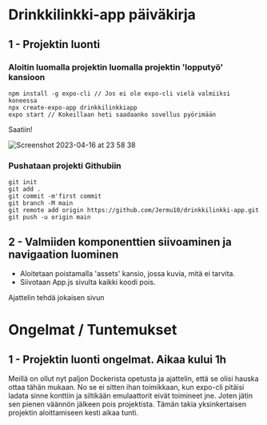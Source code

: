 # Drinkkilinkki-app päiväkirja

## 1 - Projektin luonti 

### Aloitin luomalla projektin luomalla projektin 'lopputyö' kansioon
  
    npm install -g expo-cli // Jos ei ole expo-cli vielä valmiiksi koneessa
    npx create-expo-app drinkkilinkkiapp
    expo start // Kokeillaan heti saadaanko sovellus pyörimään

Saatiin!    

![Screenshot 2023-04-16 at 23 58 38](https://user-images.githubusercontent.com/104775534/232342382-7dfe9f4f-4bbb-4195-b81f-47bf081b53f8.png)

### Pushataan projekti Githubiin

    git init
    git add .
    git commit -m'first commit
    git branch -M main
    git remote add origin https://github.com/Jermu10/drinkkilinkki-app.git
    git push -u origin main
    
    
    
    
    
## 2 - Valmiiden komponenttien siivoaminen ja navigaation luominen

- Aloitetaan poistamalla 'assets' kansio, jossa kuvia, mitä ei tarvita.
- Siivotaan App.js sivulta kaikki koodi pois.

Ajattelin tehdä jokaisen sivun 


# Ongelmat / Tuntemukset

## 1 - Projektin luonti ongelmat. Aikaa kului 1h

Meillä on ollut nyt paljon Dockerista opetusta ja ajattelin, että se olisi hauska ottaa tähän mukaan. No se ei sitten ihan toimikkaan, kun expo-cli pitäisi ladata sinne konttiin ja siltikään emulaattorit eivät toimineet jne. Joten jätin sen pienen väännön jälkeen pois projektista. Tämän takia yksinkertaisen projektin aloittamiseen kesti aikaa tunti.
